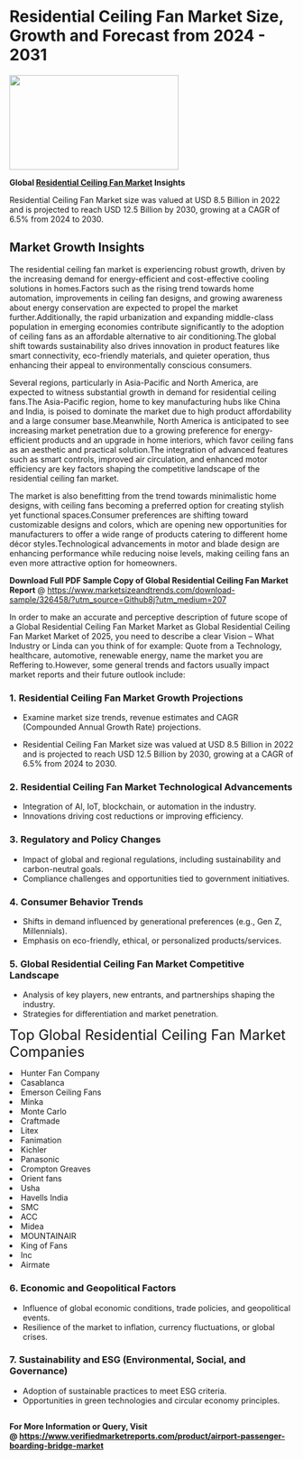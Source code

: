 <H1>Residential Ceiling Fan Market Size, Growth and Forecast from 2024 - 2031</H1><img class="aligncenter size-medium wp-image-584254" src="https://thirdeyenews.in/wp-content/uploads/2024/09/Global-Market-Research-300x168.jpeg" alt="" width="300" height="168" /><p><strong>Global&nbsp;<a href="https://www.marketsizeandtrends.com/download-sample/326458/?utm_source=Github8j?utm_medium=207">Residential Ceiling Fan Market</a> Insights</strong></p><p>Residential Ceiling Fan Market size was valued at USD 8.5 Billion in 2022 and is projected to reach USD 12.5 Billion by 2030, growing at a CAGR of 6.5% from 2024 to 2030.</p><p><h2>Market Growth Insights</h2> <p>The residential ceiling fan market is experiencing robust growth, driven by the increasing demand for energy-efficient and cost-effective cooling solutions in homes.Factors such as the rising trend towards home automation, improvements in ceiling fan designs, and growing awareness about energy conservation are expected to propel the market further.Additionally, the rapid urbanization and expanding middle-class population in emerging economies contribute significantly to the adoption of ceiling fans as an affordable alternative to air conditioning.The global shift towards sustainability also drives innovation in product features like smart connectivity, eco-friendly materials, and quieter operation, thus enhancing their appeal to environmentally conscious consumers.</p> <p>Several regions, particularly in Asia-Pacific and North America, are expected to witness substantial growth in demand for residential ceiling fans.The Asia-Pacific region, home to key manufacturing hubs like China and India, is poised to dominate the market due to high product affordability and a large consumer base.Meanwhile, North America is anticipated to see increasing market penetration due to a growing preference for energy-efficient products and an upgrade in home interiors, which favor ceiling fans as an aesthetic and practical solution.The integration of advanced features such as smart controls, improved air circulation, and enhanced motor efficiency are key factors shaping the competitive landscape of the residential ceiling fan market.</p> <p>The market is also benefitting from the trend towards minimalistic home designs, with ceiling fans becoming a preferred option for creating stylish yet functional spaces.Consumer preferences are shifting toward customizable designs and colors, which are opening new opportunities for manufacturers to offer a wide range of products catering to different home décor styles.Technological advancements in motor and blade design are enhancing performance while reducing noise levels, making ceiling fans an even more attractive option for homeowners.</p> <p><span class=""><strong>Download Full PDF Sample Copy of Global Residential Ceiling Fan Market Report</strong> @ <a href="https://www.marketsizeandtrends.com/download-sample/326458/?utm_source=Github8j?utm_medium=207" target="_blank">https://www.marketsizeandtrends.com/download-sample/326458/?utm_source=Github8j?utm_medium=207</a></span></p><p>In order to make an accurate and perceptive description of future scope of a Global&nbsp;Residential Ceiling Fan Market Market as Global&nbsp;Residential Ceiling Fan Market Market of 2025, you need to describe a clear Vision &ndash; What Industry or Linda can you think of for example: Quote from a Technology, healthcare, automotive, renewable energy, name the market you are Reffering to.However, some general trends and factors usually impact market reports and their future outlook include:</p><h3>1.&nbsp;<strong>Residential Ceiling Fan Market Growth Projections</strong></h3><ul><li>Examine market size trends, revenue estimates and CAGR (Compounded Annual Growth Rate) projections.</li><li><p>Residential Ceiling Fan Market size was valued at USD 8.5 Billion in 2022 and is projected to reach USD 12.5 Billion by 2030, growing at a CAGR of 6.5% from 2024 to 2030.</p></li></ul><h3>2.&nbsp;<strong>Residential Ceiling Fan Market Technological Advancements</strong></h3><ul><li>Integration of AI, IoT, blockchain, or automation in the industry.</li><li>Innovations driving cost reductions or improving efficiency.</li></ul><h3>3.&nbsp;<strong>Regulatory and Policy Changes</strong></h3><ul><li>Impact of global and regional regulations, including sustainability and carbon-neutral goals.</li><li>Compliance challenges and opportunities tied to government initiatives.</li></ul><h3>4.&nbsp;<strong>Consumer Behavior Trends</strong></h3><ul><li>Shifts in demand influenced by generational preferences (e.g., Gen Z, Millennials).</li><li>Emphasis on eco-friendly, ethical, or personalized products/services.</li></ul><h3>5.&nbsp;<strong>Global Residential Ceiling Fan Market Competitive Landscape</strong></h3><ul><li>Analysis of key players, new entrants, and partnerships shaping the industry.</li><li>Strategies for differentiation and market penetration.</li></ul><p data-pm-slice="1 1 []"><span style="color: inherit; font-family: inherit; font-size: 25px;">Top Global Residential Ceiling Fan Market Companies</span></p><div class="" data-test-id=""><p><li>Hunter Fan Company</li><li> Casablanca</li><li> Emerson Ceiling Fans</li><li> Minka</li><li> Monte Carlo</li><li> Craftmade</li><li> Litex</li><li> Fanimation</li><li> Kichler</li><li> Panasonic</li><li> Crompton Greaves</li><li> Orient fans</li><li> Usha</li><li> Havells India</li><li> SMC</li><li> ACC</li><li> Midea</li><li> MOUNTAINAIR</li><li> King of Fans</li><li> Inc</li><li> Airmate</li></p></div><h3>6.&nbsp;<strong>Economic and Geopolitical Factors</strong></h3><ul><li>Influence of global economic conditions, trade policies, and geopolitical events.</li><li>Resilience of the market to inflation, currency fluctuations, or global crises.</li></ul><h3>7.&nbsp;<strong>Sustainability and ESG (Environmental, Social, and Governance)</strong></h3><ul><li>Adoption of sustainable practices to meet ESG criteria.</li><li>Opportunities in green technologies and circular economy principles.</li></ul><h2><strong style="font-size: 14px;">For More Information or Query, Visit @&nbsp;</strong><a style="background-color: #ffffff; font-size: 14px;" href="https://www.marketsizeandtrends.com/report/residential-ceiling-fan-market/" target="_blank">https://www.verifiedmarketreports.com/product/airport-passenger-boarding-bridge-market</a></h2>